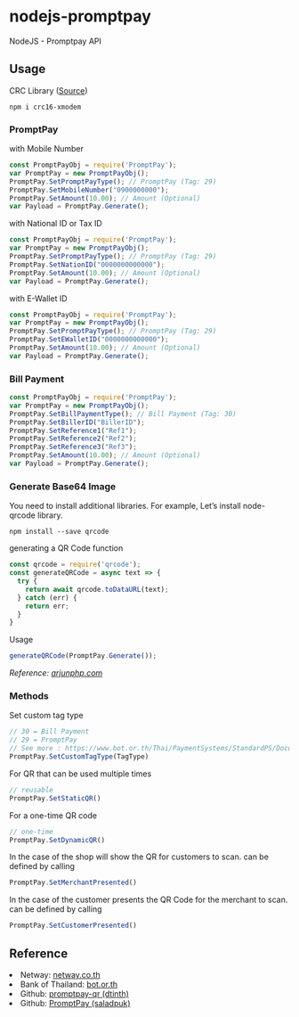 # nodejs-promptpay
NodeJS - Promptpay API
## Usage
CRC Library (<a href="https://www.npmjs.com/package/crc16-xmodem">Source</a>)<br/>
```
npm i crc16-xmodem
```

### PromptPay
with Mobile Number
```javascript
const PromptPayObj = require('PromptPay');
var PromptPay = new PromptPayObj();
PromptPay.SetPromptPayType(); // PromptPay (Tag: 29)
PromptPay.SetMobileNumber("0900000000");
PromptPay.SetAmount(10.00); // Amount (Optional)
var Payload = PromptPay.Generate();
```
with National ID or Tax ID
```javascript
const PromptPayObj = require('PromptPay');
var PromptPay = new PromptPayObj();
PromptPay.SetPromptPayType(); // PromptPay (Tag: 29)
PromptPay.SetNationID("0000000000000");
PromptPay.SetAmount(10.00); // Amount (Optional)
var Payload = PromptPay.Generate();
```
with E-Wallet ID
```javascript
const PromptPayObj = require('PromptPay');
var PromptPay = new PromptPayObj();
PromptPay.SetPromptPayType(); // PromptPay (Tag: 29)
PromptPay.SetEWalletID("0000000000000");
PromptPay.SetAmount(10.00); // Amount (Optional)
var Payload = PromptPay.Generate();
```

### Bill Payment
```javascript
const PromptPayObj = require('PromptPay');
var PromptPay = new PromptPayObj();
PromptPay.SetBillPaymentType(); // Bill Payment (Tag: 30)
PromptPay.SetBillerID("BillerID");
PromptPay.SetReference1("Ref1");
PromptPay.SetReference2("Ref2");
PromptPay.SetReference3("Ref3");
PromptPay.SetAmount(10.00); // Amount (Optional)
var Payload = PromptPay.Generate();
```

### Generate Base64 Image
You need to install additional libraries. 
For example, Let’s install node-qrcode library.
```
npm install --save qrcode
```

generating a QR Code function
```javascript
const qrcode = require('qrcode');
const generateQRCode = async text => {
  try {
    return await qrcode.toDataURL(text);
  } catch (err) {
    return err;
  }
}
```

Usage
```javascript
generateQRCode(PromptPay.Generate());
```

<i>Reference: <a href="https://arjunphp.com/create-qr-code-node-js/" target="_blank">arjunphp.com</a></i>


### Methods
Set custom tag type
```javascript
// 30 = Bill Payment
// 29 = PromptPay
// See more : https://www.bot.or.th/Thai/PaymentSystems/StandardPS/Documents/ThaiQRCode_Payment_Standard.pdf
PromptPay.SetCustomTagType(TagType)
```
For QR that can be used multiple times 
```javascript
// reusable
PromptPay.SetStaticQR()
```
For a one-time QR code
```javascript
// one-time
PromptPay.SetDynamicQR()
```
In the case of the shop will show the QR for customers to scan. can be defined by calling
```javascript
PromptPay.SetMerchantPresented()
```
In the case of the customer presents the QR Code for the merchant to scan. can be defined by calling
```javascript
PromptPay.SetCustomerPresented()
```


## Reference
<li>Netway: <a href="https://netway.co.th/kb/blog/news-%26-updates/qr-payment-%E0%B8%A3%E0%B8%B0%E0%B8%9A%E0%B8%9A%E0%B8%8A%E0%B8%B3%E0%B8%A3%E0%B8%B0%E0%B9%80%E0%B8%87%E0%B8%B4%E0%B8%99%E0%B9%81%E0%B8%9A%E0%B8%9A%E0%B9%83%E0%B8%AB%E0%B8%A1%E0%B9%88%E0%B8%AA%E0%B8%B3%E0%B8%AB%E0%B8%A3%E0%B8%B1%E0%B8%9A-sme" target="_blank">netway.co.th</a></li>
<li>Bank of Thailand: <a href="https://www.bot.or.th/Thai/PaymentSystems/StandardPS/Documents/ThaiQRCode_Payment_Standard.pdf" target="_blank">bot.or.th</a></li>
<li>Github: <a href="https://github.com/dtinth/promptpay-qr" target="_blank">promptpay-qr (dtinth)</a></li>
<li>Github: <a href="https://github.com/saladpuk/PromptPay" target="_blank">PromptPay (saladpuk)</a></li>
